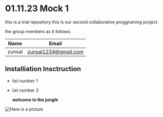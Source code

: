 # 01.11.23 Mock 1
this is a trial repository
this is our second collaborative proggraming project.

the group members as it follows:

| Name | Email | 
| ----- | ----- | 
| zunsal | zunsal1234@gmail.com |


## Installiation Insctruction

- list number 1
- list number 2

  **welcome to the jungle**


![Here is a picture](https://codeandhack.com/wp-content/uploads/2020/07/Google-open-source-projects.jpg)
